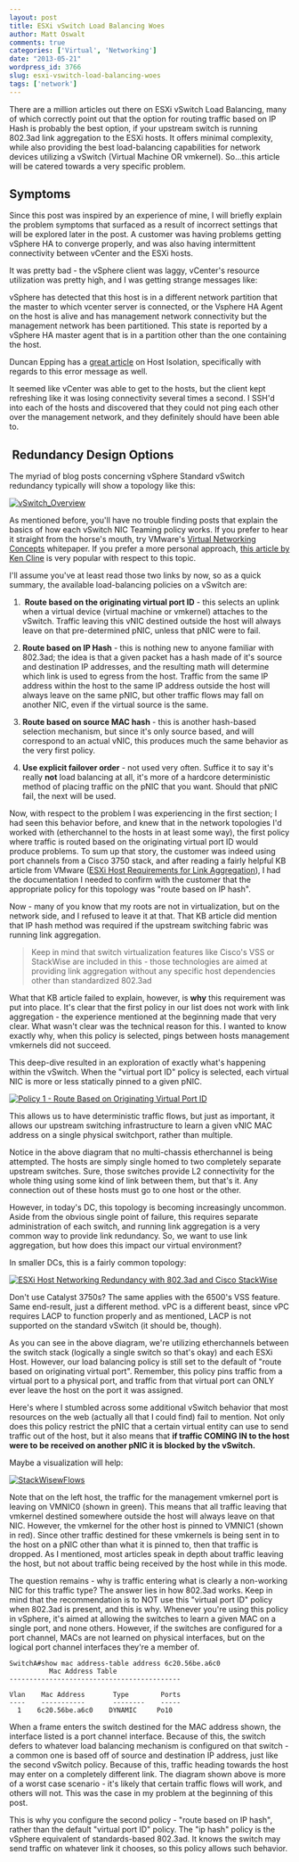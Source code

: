 ```yaml
---
layout: post
title: ESXi vSwitch Load Balancing Woes
author: Matt Oswalt
comments: true
categories: ['Virtual', 'Networking']
date: "2013-05-21"
wordpress_id: 3766
slug: esxi-vswitch-load-balancing-woes
tags: ['network']
---
```



There are a million articles out there on ESXi vSwitch Load Balancing, many of which correctly point out that the option for routing traffic based on IP Hash is probably the best option, if your upstream switch is running 802.3ad link aggregation to the ESXi hosts. It offers minimal complexity, while also providing the best load-balancing capabilities for network devices utilizing a vSwitch (Virtual Machine OR vmkernel). So...this article will be catered towards a very specific problem.

## Symptoms

Since this post was inspired by an experience of mine, I will briefly explain the problem symptoms that surfaced as a result of incorrect settings that will be explored later in the post. A customer was having problems getting vSphere HA to converge properly, and was also having intermittent connectivity between vCenter and the ESXi hosts.

It was pretty bad - the vSphere client was laggy, vCenter's resource utilization was pretty high, and I was getting strange messages like:


  vSphere has detected that this host is in a different network partition that the master to which vcenter server is connected, or the Vsphere HA Agent on the host is alive and has management network connectivity but the management network has been partitioned. This state is reported by a vSphere HA master agent that is in a partition other than the one containing the host.

Duncan Epping has a [great article](http://www.yellow-bricks.com/vmware-high-availability-deepdiv/#HA-50isolated) on Host Isolation, specifically with regards to this error message as well.

It seemed like vCenter was able to get to the hosts, but the client kept refreshing like it was losing connectivity several times a second. I SSH'd into each of the hosts and discovered that they could not ping each other over the management network, and they definitely should have been able to.

##  Redundancy Design Options

The myriad of blog posts concerning vSphere Standard vSwitch redundancy typically will show a topology like this:

[![vSwitch_Overview](/assets/2013/05/vSwitch_Overview.png)](/assets/2013/05/vSwitch_Overview.png)

As mentioned before, you'll have no trouble finding posts that explain the basics of how each vSwitch NIC Teaming policy works. If you prefer to hear it straight from the horse's mouth, try VMware's [Virtual Networking Concepts](http://www.vmware.com/files/pdf/virtual_networking_concepts.pdf) whitepaper. If you prefer a more personal approach, [this article by Ken Cline](http://kensvirtualreality.wordpress.com/2009/04/05/the-great-vswitch-debate%E2%80%93part-3/) is very popular with respect to this topic.

I'll assume you've at least read those two links by now, so as a quick summary, the available load-balancing policies on a vSwitch are:
	
  1.  **Route based on the originating virtual port ID** - this selects an uplink when a virtual device (virtual machine or vmkernel) attaches to the vSwitch. Traffic leaving this vNIC destined outside the host will always leave on that pre-determined pNIC, unless that pNIC were to fail.
	
  2. **Route based on IP Hash** - this is nothing new to anyone familiar with 802.3ad; the idea is that a given packet has a hash made of it's source and destination IP addresses, and the resulting math will determine which link is used to egress from the host. Traffic from the same IP address within the host to the same IP address outside the host will always leave on the same pNIC, but other traffic flows may fall on another NIC, even if the virtual source is the same.
	
  3. **Route based on source MAC hash** - this is another hash-based selection mechanism, but since it's only source based, and will correspond to an actual vNIC, this produces much the same behavior as the very first policy.
	
  4. **Use explicit failover order** - not used very often. Suffice it to say it's really **not** load balancing at all, it's more of a hardcore deterministic method of placing traffic on the pNIC that you want. Should that pNIC fail, the next will be used.

Now, with respect to the problem I was experiencing in the first section; I had seen this behavior before, and knew that in the network topologies I'd worked with (etherchannel to the hosts in at least some way), the first policy where traffic is routed based on the originating virtual port ID would produce problems. To sum up that story, the customer was indeed using port channels from a Cisco 3750 stack, and after reading a fairly helpful KB article from VMware ([ESXi Host Requirements for Link Aggregation](http://kb.vmware.com/selfservice/microsites/search.do?language=en_US&cmd=displayKC&externalId=1001938)), I had the documentation I needed to confirm with the customer that the appropriate policy for this topology was "route based on IP hash".

Now - many of you know that my roots are not in virtualization, but on the network side, and I refused to leave it at that. That KB article did mention that IP hash method was required if the upstream switching fabric was running link aggregation.

> Keep in mind that switch virtualization features like Cisco's VSS or StackWise are included in this - those technologies are aimed at providing link aggregation without any specific host dependencies other than standardized 802.3ad

What that KB article failed to explain, however, is **why** this requirement was put into place. It's clear that the first policy in our list does not work with link aggregation - the experience mentioned at the beginning made that very clear. What wasn't clear was the technical reason for this. I wanted to know exactly why, when this policy is selected, pings between hosts management vmkernels did not succeed.

This deep-dive resulted in an exploration of exactly what's happening within the vSwitch. When the "virtual port ID" policy is selected, each virtual NIC is more or less statically pinned to a given pNIC.

[![Policy 1 - Route Based on Originating Virtual Port ID](/assets/2013/05/vSwitch_VirtualPortID.png)](/assets/2013/05/vSwitch_VirtualPortID.png)

This allows us to have deterministic traffic flows, but just as important, it allows our upstream switching infrastructure to learn a given vNIC MAC address on a single physical switchport, rather than multiple.

Notice in the above diagram that no multi-chassis etherchannel is being attempted. The hosts are simply single homed to two completely separate upstream switches. Sure, those switches provide L2 connectivity for the whole thing using some kind of link between them, but that's it. Any connection out of these hosts must go to one host or the other.

However, in today's DC, this topology is becoming increasingly uncommon. Aside from the obvious single point of failure, this requires separate administration of each switch, and running link aggregation is a very common way to provide link redundancy. So, we want to use link aggregation, but how does this impact our virtual environment?

In smaller DCs, this is a fairly common topology:

[![ESXi Host Networking Redundancy with 802.3ad and Cisco StackWise](/assets/2013/05/StackWise.png)](/assets/2013/05/StackWise.png)

Don't use Catalyst 3750s? The same applies with the 6500's VSS feature. Same end-result, just a different method. vPC is a different beast, since vPC requires LACP to function properly and as mentioned, LACP is not supported on the standard vSwitch (it should be, though).

As you can see in the above diagram, we're utilizing etherchannels between the switch stack (logically a single switch so that's okay) and each ESXi Host. However, our load balancing policy is still set to the default of "route based on originating virtual port". Remember, this policy pins traffic from a virtual port to a physical port, and traffic from that virtual port can ONLY ever leave the host on the port it was assigned.

Here's where I stumbled across some additional vSwitch behavior that most resources on the web (actually all that I could find) fail to mention. Not only does this policy restrict the pNIC that a certain virtual entity can use to send traffic out of the host, but it also means that **if traffic COMING IN to the host were to be received on another pNIC it is blocked by the vSwitch.**

Maybe a visualization will help:

[![StackWisewFlows](/assets/2013/05/StackWisewFlows.png)](/assets/2013/05/StackWisewFlows.png)

Note that on the left host, the traffic for the management vmkernel port is leaving on VMNIC0 (shown in green). This means that all traffic leaving that vmkernel destined somewhere outside the host will always leave on that NIC. However, the vmkernel for the other host is pinned to VMNIC1 (shown in red). Since other traffic destined for these vmkernels is being sent in to the host on a pNIC other than what it is pinned to, then that traffic is dropped. As I mentioned, most articles speak in depth about traffic leaving the host, but not about traffic being received by the host while in this mode.

The question remains - why is traffic entering what is clearly a non-working NIC for this traffic type? The answer lies in how 802.3ad works. Keep in mind that the recommendation is to NOT use this "virtual port ID" policy when 802.3ad is present, and this is why. Whenever you're using this policy in vSphere, it's aimed at allowing the switches to learn a given MAC on a single port, and none others. However, if the switches are configured for a port channel, MACs are not learned on physical interfaces, but on the logical port channel interfaces they're a member of.

    SwitchA#show mac address-table address 6c20.56be.a6c0
              Mac Address Table
    -------------------------------------------
    
    Vlan    Mac Address       Type        Ports
    ----    -----------       --------    -----
      1    6c20.56be.a6c0    DYNAMIC     Po10

When a frame enters the switch destined for the MAC address shown, the interface listed is a port channel interface. Because of this, the switch defers to whatever load balancing mechanism is configured on that switch - a common one is based off of source and destination IP address, just like the second vSwitch policy. Because of this, traffic heading towards the host may enter on a completely different link. The diagram shown above is more of a worst case scenario - it's likely that certain traffic flows will work, and others will not. This was the case in my problem at the beginning of this post.

This is why you configure the second policy - "route based on IP hash", rather than the default "virtual port ID" policy. The "ip hash" policy is the vSphere equivalent of standards-based 802.3ad. It knows the switch may send traffic on whatever link it chooses, so this policy allows such behavior.